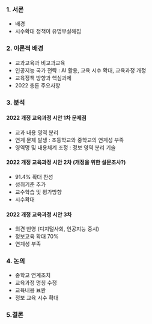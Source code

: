 ### 1. 서론
* 배경
* 시수확대 정책이 유명무실해짐
### 2. 이론적 배경
* 교과교육과 비교과교육
* 인공지능 국가 전략 : AI 활용, 교육 시수 확대, 교육과정 개정
* 교육정책 방향과 핵심과제
* 2022 총론 주요사항
### 3. 분석
#### 2022 개정 교육과정 시안 1차 문제점
* 교과 내용 영역 분리
* 연계 문제 발생 : 초등학교와 중학교의 연계성 부족
* 영역명 및 내용체계 조정 : 정보 영역 분리 기술
#### 2022 개정 교육과정 시안 2차 (개정을 위한 설문조사?)
* 91.4% 확대 찬성
* 성취기준 추가
* 교수학습 및 평가방향
* 시수확대
#### 2022 개정 교육과정 시안 3차
* 의견 반영 (디지털사회, 인공지능 중시)
* 정보교육 확대 70%
* 연계성 부족
### 4. 논의
* 중학교 연계조치
* 교육과정 명칭 수정
* 교육내용 뵤완
* 정보 교육 시수 확대
### 5.결론
